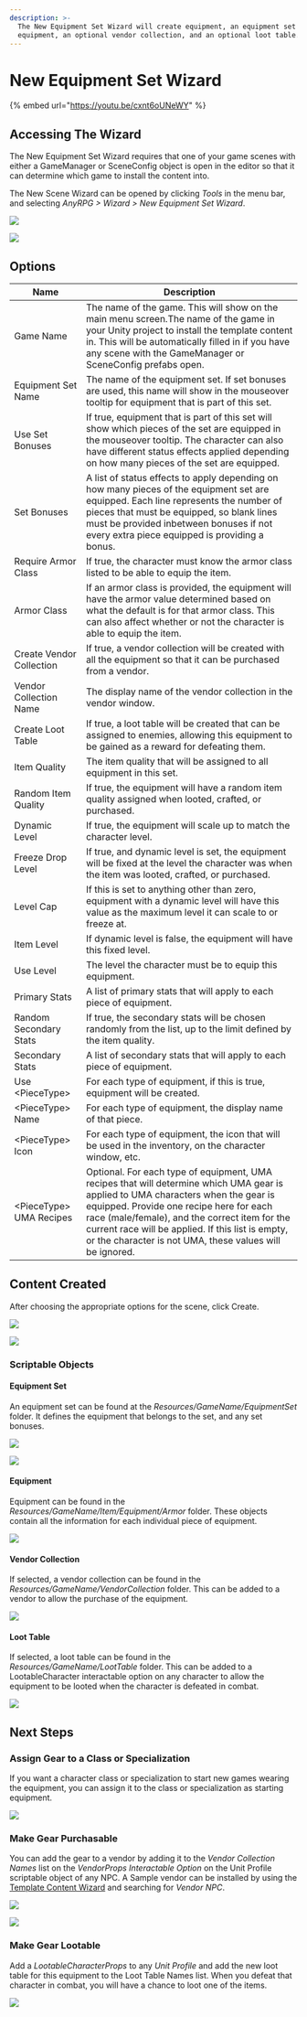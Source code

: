 ```yaml
---
description: >-
  The New Equipment Set Wizard will create equipment, an equipment set for the
  equipment, an optional vendor collection, and an optional loot table.
---
```


# New Equipment Set Wizard

{% embed url="https://youtu.be/cxnt6oUNeWY" %}

## Accessing The Wizard

The New Equipment Set Wizard requires that one of your game scenes with either a GameManager or SceneConfig object is open in the editor so that it can determine which game to install the content into.

The New Scene Wizard can be opened by clicking _Tools_ in the menu bar, and selecting _AnyRPG > Wizard > New Equipment Set Wizard_.

![](<../.gitbook/assets/image (74).png>)

![](<../.gitbook/assets/image (20).png>)

## Options

| Name                     | Description                                                                                                                                                                                                                                                                                                                                        |
| ------------------------ | -------------------------------------------------------------------------------------------------------------------------------------------------------------------------------------------------------------------------------------------------------------------------------------------------------------------------------------------------- |
| Game Name                | The name of the game.  This will show on the main menu screen.The name of the game in your Unity project to install the template content in.  This will be automatically filled in if you have any scene with the GameManager or SceneConfig prefabs open.                                                                                         |
| Equipment Set Name       | The name of the equipment set. If set bonuses are used, this name will show in the mouseover tooltip for equipment that is part of this set.                                                                                                                                                                                                       |
| Use Set Bonuses          | If true, equipment that is part of this set will show which pieces of the set are equipped in the mouseover tooltip.  The character can also have different status effects applied depending on how many pieces of the set are equipped.                                                                                                           |
| Set Bonuses              | A list of status effects to apply depending on how many pieces of the equipment set are equipped.  Each line represents the number of pieces that must be equipped, so blank lines must be provided inbetween bonuses if not every extra piece equipped is providing a bonus.                                                                      |
| Require Armor Class      | If true, the character must know the armor class listed to be able to equip the item.                                                                                                                                                                                                                                                              |
| Armor Class              | If an armor class is provided, the equipment will have the armor value determined based on what the default is for that armor class.  This can also affect whether or not the character is able to equip the item.                                                                                                                                 |
| Create Vendor Collection | If true, a vendor collection will be created with all the equipment so that it can be purchased from a vendor.                                                                                                                                                                                                                                     |
| Vendor Collection Name   | The display name of the vendor collection in the vendor window.                                                                                                                                                                                                                                                                                    |
| Create Loot Table        | If true, a loot table will be created that can be assigned to enemies, allowing this equipment to be gained as a reward for defeating them.                                                                                                                                                                                                        |
| Item Quality             | The item quality that will be assigned to all equipment in this set.                                                                                                                                                                                                                                                                               |
| Random Item Quality      | If true, the equipment will have a random item quality assigned when looted, crafted, or purchased.                                                                                                                                                                                                                                                |
| Dynamic Level            | If true, the equipment will scale up to match the character level.                                                                                                                                                                                                                                                                                 |
| Freeze Drop Level        | If true, and dynamic level is set, the equipment will be fixed at the level the character was when the item was looted, crafted, or purchased.                                                                                                                                                                                                     |
| Level Cap                | If this is set to anything other than zero, equipment with a dynamic level will have this value as the maximum level it can scale to or freeze at.                                                                                                                                                                                                 |
| Item Level               | If dynamic level is false, the equipment will have this fixed level.                                                                                                                                                                                                                                                                               |
| Use Level                | The level the character must be to equip this equipment.                                                                                                                                                                                                                                                                                           |
| Primary Stats            | A list of primary stats that will apply to each piece of equipment.                                                                                                                                                                                                                                                                                |
| Random Secondary Stats   | If true, the secondary stats will be chosen randomly from the list, up to the limit defined by the item quality.                                                                                                                                                                                                                                   |
| Secondary Stats          | A list of secondary stats that will apply to each piece of equipment.                                                                                                                                                                                                                                                                              |
| Use \<PieceType>         | For each type of equipment, if this is true, equipment will be created.                                                                                                                                                                                                                                                                            |
| \<PieceType> Name        | For each type of equipment, the display name of that piece.                                                                                                                                                                                                                                                                                        |
| \<PieceType> Icon        | For each type of equipment, the icon that will be used in the inventory, on the character window, etc.                                                                                                                                                                                                                                             |
| \<PieceType> UMA Recipes | Optional.  For each type of equipment, UMA recipes that will determine which UMA gear is applied to UMA characters when the gear is equipped.  Provide one recipe here for each race (male/female), and the correct item for the current race will be applied.  If this list is empty, or the character is not UMA, these values will be ignored.  |

## Content Created

After choosing the appropriate options for the scene, click Create.

![](<../.gitbook/assets/image (37).png>)

![](<../.gitbook/assets/image (69).png>)

### Scriptable Objects

#### Equipment Set

An equipment set can be found at the _Resources/GameName/EquipmentSet_ folder. It defines the equipment that belongs to the set, and any set bonuses.

![](<../.gitbook/assets/image (14).png>)

![](<../.gitbook/assets/image (44).png>)

#### Equipment

Equipment can be found in the _Resources/GameName/Item/Equipment/Armor_ folder.  These objects contain all the information for each individual piece of equipment.

![](<../.gitbook/assets/image (4) (1) (1).png>)

#### Vendor Collection

If selected, a vendor collection can be found in the _Resources/GameName/VendorCollection_ folder.  This can be added to a vendor to allow the purchase of the equipment.

![](<../.gitbook/assets/image (88).png>)

#### Loot Table

If selected, a loot table can be found in the _Resources/GameName/LootTable_ folder.  This can be added to a LootableCharacter interactable option on any character to allow the equipment to be looted when the character is defeated in combat.

![](<../.gitbook/assets/image (18).png>)

## Next Steps

### Assign Gear to a Class or Specialization

If you want a character class or specialization to start new games wearing the equipment, you can assign it to the class or specialization as starting equipment.

![](<../.gitbook/assets/image (113).png>)

### Make Gear Purchasable

You can add the gear to a vendor by adding it to the _Vendor Collection Names_ list on the _VendorProps Interactable Option_ on the Unit Profile scriptable object of any NPC.  A Sample vendor can be installed by using the [Template Content Wizard](template-content-wizard.md) and searching for _Vendor NPC_.

![](<../.gitbook/assets/image (130).png>)

![](<../.gitbook/assets/image (124) (1).png>)

### Make Gear Lootable

Add a _LootableCharacterProps_ to any _Unit Profile_ and add the new loot table for this equipment to the Loot Table Names list.  When you defeat that character in combat, you will have a chance to loot one of the items.

![](<../.gitbook/assets/image (103).png>)
